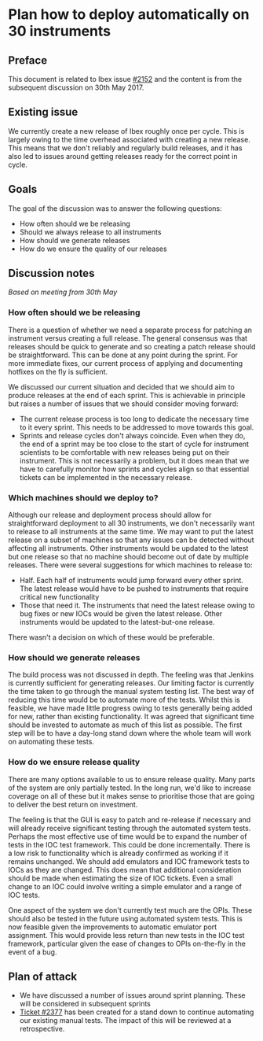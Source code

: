 # Plan how to deploy automatically on 30 instruments

## Preface

This document is related to Ibex issue [#2152](https://github.com/ISISComputingGroup/IBEX/issues/2152) and the content is from the subsequent discussion on 30th May 2017.

## Existing issue

We currently create a new release of Ibex roughly once per cycle. This is largely owing to the time overhead associated with creating a new release. This means that we don't reliably and regularly build releases, and it has also led to issues around getting releases ready for the correct point in cycle.

## Goals

The goal of the discussion was to answer the following questions:

- How often should we be releasing
- Should we always release to all instruments
- How should we generate releases
- How do we ensure the quality of our releases

## Discussion notes

*Based on meeting from 30th May*

### How often should we be releasing
There is a question of whether we need a separate process for patching an instrument versus creating a full release. The general consensus was that releases should be quick to generate and so creating a patch release should be straightforward. This can be done at any point during the sprint. For more immediate fixes, our current process of applying and documenting hotfixes on the fly is sufficient.

We discussed our current situation and decided that we should aim to produce releases at the end of each sprint. This is achievable in principle but raises a number of issues that we should consider moving forward:

- The current release process is too long to dedicate the necessary time to it every sprint. This needs to be addressed to move towards this goal.
- Sprints and release cycles don't always coincide. Even when they do, the end of a sprint may be too close to the start of cycle for instrument scientists to be comfortable with new releases being put on their instrument. This is not necessarily a problem, but it does mean that we have to carefully monitor how sprints and cycles align so that essential tickets can be implemented in the necessary release.

### Which machines should we deploy to?

Although our release and deployment process should allow for straightforward deployment to all 30 instruments, we don't necessarily want to release to all instruments at the same time. We may want to put the latest release on a subset of machines so that any issues can be detected without affecting all instruments. Other instruments would be updated to the latest but one release so that no machine should become out of date by multiple releases. There were several suggestions for which machines to release to:

- Half. Each half of instruments would jump forward every other sprint. The latest release would have to be pushed to instruments that require critical new functionality
- Those that need it. The instruments that need the latest release owing to bug fixes or new IOCs would be given the latest release. Other instruments would be updated to the latest-but-one release.

There wasn't a decision on which of these would be preferable.

### How should we generate releases

The build process was not discussed in depth. The feeling was that Jenkins is currently sufficient for generating releases. Our limiting factor is currently the time taken to go through the manual system testing list. The best way of reducing this time would be to automate more of the tests. Whilst this is feasible, we have made little progress owing to tests generally being added for new, rather than existing functionality. It was agreed that significant time should be invested to automate as much of this list as possible. The first step will be to have a day-long stand down where the whole team will work on automating these tests.

### How do we ensure release quality

There are many options available to us to ensure release quality. Many parts of the system are only partially tested. In the long run, we'd like to increase coverage on all of these but it makes sense to prioritise those that are going to deliver the best return on investment.

The feeling is that the GUI is easy to patch and re-release if necessary and will already receive significant testing through the automated system tests. Perhaps the most effective use of time would be to expand the number of tests in the IOC test framework. This could be done incrementally. There is a low risk to functionality which is already confirmed as working if it remains unchanged. We should add emulators and IOC framework tests to IOCs as they are changed. This does mean that additional consideration should be made when estimating the size of IOC tickets. Even a small change to an IOC could involve writing a simple emulator and a range of IOC tests.

One aspect of the system we don't currently test much are the OPIs. These should also be tested in the future using automated system tests. This is now feasible given the improvements to automatic emulator port assignment. This would provide less return than new tests in the IOC test framework, particular given the ease of changes to OPIs on-the-fly in the event of a bug.

## Plan of attack
- We have discussed a number of issues around sprint planning. These will be considered in subsequent sprints
- [Ticket #2377](https://github.com/ISISComputingGroup/IBEX/issues/2377) has been created for a stand down to continue automating our existing manual tests. The impact of this will be reviewed at a retrospective.